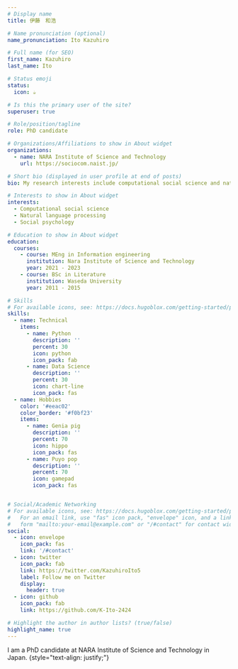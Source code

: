 ```yaml
---
# Display name
title: 伊藤　和浩

# Name pronunciation (optional)
name_pronunciation: Ito Kazuhiro

# Full name (for SEO)
first_name: Kazuhiro
last_name: Ito

# Status emoji
status:
  icon: ☕️

# Is this the primary user of the site?
superuser: true

# Role/position/tagline
role: PhD candidate

# Organizations/Affiliations to show in About widget
organizations:
  - name: NARA Institute of Science and Technology
    url: https://sociocom.naist.jp/

# Short bio (displayed in user profile at end of posts)
bio: My research interests include computational social science and natural language processing.

# Interests to show in About widget
interests:
  - Computational social science
  - Natural language processing
  - Social psychology

# Education to show in About widget
education:
  courses:
    - course: MEng in Information engineering
      institution: Nara Institute of Science and Technology
      year: 2021 - 2023
    - course: BSc in Literature
      institution: Waseda University
      year: 2011 - 2015

# Skills
# For available icons, see: https://docs.hugoblox.com/getting-started/page-builder/#icons
skills:
  - name: Technical
    items:
      - name: Python
        description: ''
        percent: 30
        icon: python
        icon_pack: fab
      - name: Data Science
        description: ''
        percent: 30
        icon: chart-line
        icon_pack: fas
  - name: Hobbies
    color: '#eeac02'
    color_border: '#f0bf23'
    items:
      - name: Genia pig
        description: ''
        percent: 70
        icon: hippo
        icon_pack: fas
      - name: Puyo pop
        description: ''
        percent: 70
        icon: gamepad
        icon_pack: fas


# Social/Academic Networking
# For available icons, see: https://docs.hugoblox.com/getting-started/page-builder/#icons
#   For an email link, use "fas" icon pack, "envelope" icon, and a link in the
#   form "mailto:your-email@example.com" or "/#contact" for contact widget.
social:
  - icon: envelope
    icon_pack: fas
    link: '/#contact'
  - icon: twitter
    icon_pack: fab
    link: https://twitter.com/KazuhiroIto5
    label: Follow me on Twitter
    display:
      header: true
  - icon: github
    icon_pack: fab
    link: https://github.com/K-Ito-2424

# Highlight the author in author lists? (true/false)
highlight_name: true
---
```

I am a PhD candidate at NARA Institute of Science and Technology in Japan.
{style="text-align: justify;"}
